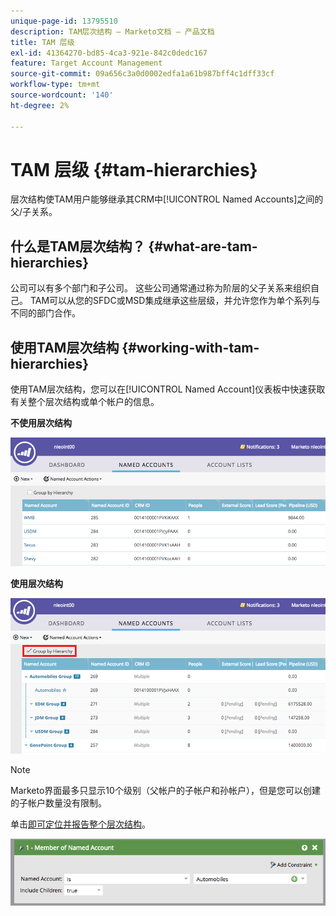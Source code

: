 ```yaml
---
unique-page-id: 13795510
description: TAM层次结构 — Marketo文档 — 产品文档
title: TAM 层级
exl-id: 41364270-bd85-4ca3-921e-842c0dedc167
feature: Target Account Management
source-git-commit: 09a656c3a0d0002edfa1a61b987bff4c1dff33cf
workflow-type: tm+mt
source-wordcount: '140'
ht-degree: 2%

---
```


# TAM 层级 {#tam-hierarchies}

层次结构使TAM用户能够继承其CRM中[!UICONTROL Named Accounts]之间的父/子关系。

## 什么是TAM层次结构？ {#what-are-tam-hierarchies}

公司可以有多个部门和子公司。 这些公司通常通过称为阶层的父子关系来组织自己。 TAM可以从您的SFDC或MSD集成继承这些层级，并允许您作为单个系列与不同的部门合作。

## 使用TAM层次结构 {#working-with-tam-hierarchies}

使用TAM层次结构，您可以在[!UICONTROL Named Account]仪表板中快速获取有关整个层次结构或单个帐户的信息。

**不使用层次结构**

![](assets/before.png)

**使用层次结构**

![](assets/after.png)

>[!NOTE]
>
>Marketo界面最多只显示10个级别（父帐户的子帐户和孙帐户），但是您可以创建的子帐户数量没有限制。

单击[即可定位并报告整个层次结构](/help/marketo/product-docs/target-account-management/engage/account-filters.md#member-of-named-account)。

![](assets/member.png)
